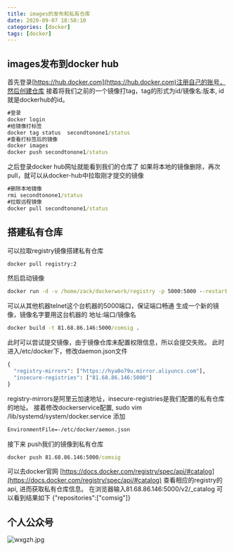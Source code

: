 ```yaml
---
title: images的发布和私有仓库
date: 2020-09-07 18:50:10
categories: [docker]
tags: [docker]
---
```

## images发布到docker hub
首先登录[https://hub.docker.com](https://hub.docker.com)注册自己的账号，然后创建仓库
接着将我们之前的一个镜像打tag，tag的形式为id/镜像名:版本, id就是dockerhub的id。
<!--more-->
``` cmd
#登录
docker login
#给镜像打标签
docker tag status  secondtonone1/status
#查看打标签后的镜像
docker images
docker push secondtonone1/status
```
之后登录docker hub网址就能看到我们的仓库了
如果将本地的镜像删除，再次pull，就可以从docker-hub中拉取刚才提交的镜像
``` cmd
#删除本地镜像
rmi secondtonone1/status
#拉取远程镜像
docker pull secondtonone1/status
```
## 搭建私有仓库
可以拉取registry镜像搭建私有仓库
``` cmd
docker pull registry:2
```
然后启动镜像
``` cmd
docker run -d -v /home/zack/dockerwork/registry -p 5000:5000 --restart always --name myregistry registry:2
```
可以从其他机器telnet这个台机器的5000端口，保证端口畅通
生成一个新的镜像，镜像名字要用这台机器的  地址:端口/镜像名
``` cmd
docker build -t 81.68.86.146:5000/comsig .
```
此时可以尝试提交镜像，由于镜像仓库未配置权限信息，所以会提交失败。
此时进入/etc/docker下，修改daemon.json文件
``` cmd
{
  "registry-mirrors": ["https://hya0o79u.mirror.aliyuncs.com"],
  "insecure-registries": ["81.68.86.146:5000"]
}
```
registry-mirrors是阿里云加速地址，insecure-registries是我们配置的私有仓库的地址。
接着修改dockerservice配置,  sudo vim /lib/systemd/system/docker.service
添加
``` cmd
EnvironmentFile=-/etc/docker/aemon.json
```
接下来 push我们的镜像到私有仓库
``` cmd
docker push 81.68.86.146:5000/comsig
```
可以去docker官网
[https://docs.docker.com/registry/spec/api/#catalog](https://docs.docker.com/registry/spec/api/#catalog)
查看相应的registry的api, 进而获取私有仓库信息。
在浏览器输入81.68.86.146:5000/v2/_catalog
可以看到结果如下
{"repositories":["comsig"]}
## 个人公众号
![wxgzh.jpg](wxgzh.jpg)
